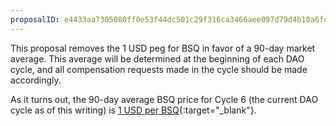 ```yaml
---
proposalID: e4433aa7305080ff0e53f44dc501c29f316ca3466aee097d79d4b10a6fc71daf
---
```


This proposal removes the 1 USD peg for BSQ in favor of a 90-day market average. This average will be determined at the beginning of each DAO cycle, and all compensation requests made in the cycle should be made accordingly.

As it turns out, the 90-day average BSQ price for Cycle 6 (the current DAO cycle as of this writing) is [1 USD per BSQ](https://github.com/bisq-network/compensation/issues/364){:target="_blank"}.
